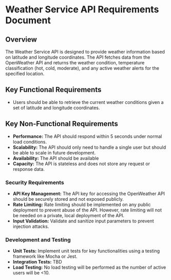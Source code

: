 # Weather Service API Requirements Document

## Overview

The Weather Service API is designed to provide weather information based on latitude and longitude coordinates. The API fetches data from the OpenWeather API and returns the weather condition, temperature classification (hot, cold, moderate), and any active weather alerts for the specified location.

## Key Functional Requirements
- Users should be able to retrieve the current weather conditions given a set of latitude and longitude coordinates.

## Key Non-Functional Requirements

- **Performance:** The API should respond within 5 seconds under normal load conditions.
- **Scalability:** The API should only need to handle a single user but should be able to scale in future development.
- **Availability:** The API should be available 
- **Capacity:** The API is stateless and does not store any request or response data.

### Security Requirements

- **API Key Management:** The API key for accessing the OpenWeather API should be securely stored and not exposed publicly.
- **Rate Limiting:** Rate limiting should be implemented on any public deployment to prevent abuse of the API. However, rate limiting will not be needed on a private, local deployment of the API.
- **Input Validation:** Validate and sanitize input parameters to prevent injection attacks.

### Development and Testing

- **Unit Tests:** Implement unit tests for key functionalities using a testing framework like Mocha or Jest.
- **Integration Tests:** TBD
- **Load Testing:** No load testing will be performed as the number of active users will be <10.

